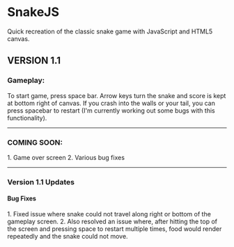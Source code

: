 # SnakeJS
Quick recreation of the classic snake game with JavaScript and HTML5 canvas. 

<h2>VERSION 1.1</h2>

<h3>Gameplay:</h3>
To start game, press space bar. Arrow keys turn the snake and score is kept at bottom right of canvas. If you crash into the walls or your tail, you can press spacebar to restart (I'm currently working out some bugs with this functionality).

------------------------------------------------------------------------------------------------------------------------------

<h3>COMING SOON:</h3>
1. Game over screen
2. Various bug fixes

------------------------------------------------------------------------------------------------------------------------------

<h3>Version 1.1 <b>Updates</b></h3>
<h4>Bug Fixes</h4>
1. Fixed issue where snake could not travel along right or bottom of the gameplay screen.
2. Also resolved an issue where, after hitting the top of the screen and pressing space to restart multiple times, food would render repeatedly and the snake could not move.
